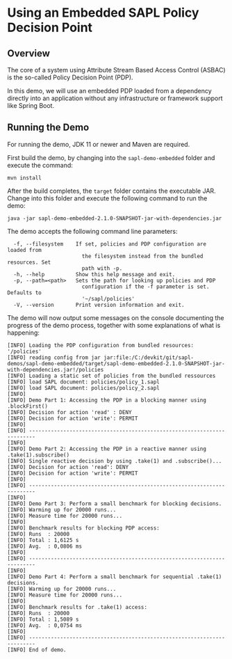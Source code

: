 # Using an Embedded SAPL Policy Decision Point

## Overview

The core of a system using Attribute Stream Based Access Control (ASBAC) is the so-called Policy Decision Point (PDP).

In this demo, we will use an embedded PDP loaded from a dependency directly into an application without any 
infrastructure or framework support like Spring Boot. 

## Running the Demo

For running the demo, JDK 11 or newer and Maven are required.

First build the demo, by changing into the `sapl-demo-embedded` folder and execute the command:

```
mvn install
```

After the build completes, the `target` folder contains the executable JAR.
Change into this folder and execute the following command to run the demo:

```
java -jar sapl-demo-embedded-2.1.0-SNAPSHOT-jar-with-dependencies.jar
```

The demo accepts the following command line parameters:

```
  -f, --filesystem    If set, policies and PDP configuration are loaded from
                        the filesystem instead from the bundled resources. Set
                        path with -p.
  -h, --help          Show this help message and exit.
  -p, --path=<path>   Sets the path for looking up policies and PDP
                        configuration if the -f parameter is set. Defaults to
                        '~/sapl/policies'
  -V, --version       Print version information and exit.
```

The demo will now output some messages on the console documenting the progress of the demo process, 
together with some explanations of what is happening:

```
[INFO] Loading the PDP configuration from bundled resources: '/policies'
[INFO] reading config from jar jar:file:/C:/devkit/git/sapl-demos/sapl-demo-embedded/target/sapl-demo-embedded-2.1.0-SNAPSHOT-jar-with-dependencies.jar!/policies
[INFO] Loading a static set of policies from the bundled ressources
[INFO] load SAPL document: policies/policy_1.sapl
[INFO] load SAPL document: policies/policy_2.sapl
[INFO]
[INFO] Demo Part 1: Accessing the PDP in a blocking manner using .blockFirst()
[INFO] Decision for action 'read' : DENY
[INFO] Decision for action 'write': PERMIT
[INFO]
[INFO] ------------------------------------------------------------------------
[INFO]
[INFO] Demo Part 2: Accessing the PDP in a reactive manner using .take(1).subscribe()
[INFO] Single reactive decision by using .take(1) and .subscribe()...
[INFO] Decision for action 'read': DENY
[INFO] Decision for action 'write': PERMIT
[INFO]
[INFO] ------------------------------------------------------------------------
[INFO]
[INFO] Demo Part 3: Perform a small benchmark for blocking decisions.
[INFO] Warming up for 20000 runs...
[INFO] Measure time for 20000 runs...
[INFO]
[INFO] Benchmark results for blocking PDP access:
[INFO] Runs  : 20000
[INFO] Total : 1,6125 s
[INFO] Avg.  : 0,0806 ms
[INFO]
[INFO] ------------------------------------------------------------------------
[INFO]
[INFO] Demo Part 4: Perform a small benchmark for sequential .take(1) decisions.
[INFO] Warming up for 20000 runs...
[INFO] Measure time for 20000 runs...
[INFO]
[INFO] Benchmark results for .take(1) access:
[INFO] Runs  : 20000
[INFO] Total : 1,5089 s
[INFO] Avg.  : 0,0754 ms
[INFO]
[INFO] ------------------------------------------------------------------------
[INFO] End of demo.
```

